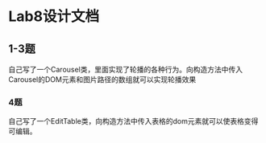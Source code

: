 # Lab8设计文档

## 1-3题

自己写了一个Carousel类，里面实现了轮播的各种行为。向构造方法中传入Carousel的DOM元素和图片路径的数组就可以实现轮播效果

### 4题

自己写了一个EditTable类，向构造方法中传入表格的dom元素就可以使表格变得可编辑。

